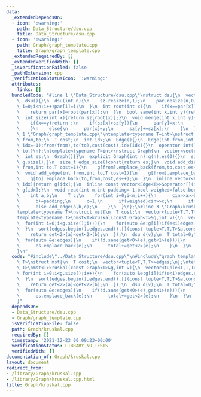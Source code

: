 ```yaml
---
data:
  _extendedDependsOn:
  - icon: ':warning:'
    path: Data_Structure/dsu.cpp
    title: Data_Structure/dsu.cpp
  - icon: ':warning:'
    path: Graph/graph_template.cpp
    title: Graph/graph_template.cpp
  _extendedRequiredBy: []
  _extendedVerifiedWith: []
  _isVerificationFailed: false
  _pathExtension: cpp
  _verificationStatusIcon: ':warning:'
  attributes:
    links: []
  bundledCode: "#line 1 \"Data_Structure/dsu.cpp\"\nstruct dsu{\n  vector<int>sz,par;\n\
    \  dsu(){}\n  dsu(int n){\n    sz.resize(n,1);\n    par.resize(n,0);\n    for(int\
    \ i=0;i<n;i++)par[i]=i;\n  }\n  int root(int x){\n    if(x==par[x])return x;\n\
    \    return par[x]=root(par[x]);\n  }\n  bool same(int x,int y){return root(x)==root(y);}\n\
    \  int size(int x){return sz[root(x)];}\n  void merge(int x,int y){\n    x=root(x),y=root(y);\n\
    \    if(x==y)return ;\n    if(sz[x]>sz[y]){\n      par[y]=x;\n      sz[x]+=sz[y];\n\
    \    }\n    else{\n      par[x]=y;\n      sz[y]+=sz[x];\n    }\n  }\n};\n#line\
    \ 1 \"Graph/graph_template.cpp\"\ntemplate<typename T=int>\nstruct Edge{\n  int\
    \ from,to;\n  T cost;\n  int idx;\n  Edge(){}\n  Edge(int from,int to,T cost=1,int\
    \ idx=-1):from(from),to(to),cost(cost),idx(idx){}\n  operator int()const{return\
    \ to;}\n};\ntemplate<typename T=int>\nstruct Graph{\n  vector<vector<Edge>>g;\n\
    \  int es;\n  Graph(){}\n  explicit Graph(int n):g(n),es(0){}\n  size_t size()const{return\
    \ g.size();}\n  size_t edge_size()const{return es;}\n  void add_directed_edge(int\
    \ from,int to,T cost=1){\n    g[from].emplace_back(from,to,cost,es++);\n  }\n\
    \  void add_edge(int from,int to,T cost=1){\n    g[from].emplace_back(from,to,cost,es);\n\
    \    g[to].emplace_back(to,from,cost,es++);\n  }\n  inline vector<Edge<T>>&operator[](int\
    \ idx){return g[idx];}\n  inline const vector<Edge<T>>&operator[](int idx)const{return\
    \ g[idx];}\n  void read(int m,int padding=-1,bool weighed=false,bool direct=false){\n\
    \    int a,b;\n    T c;\n    for(int i=0;i<m;i++){\n      cin>>a>>b;\n      a+=padding;\n\
    \      b+=padding;\n      c=1;\n      if(weighed)cin>>c;\n      if(direct)add_directed_edge(a,b,c);\n\
    \      else add_edge(a,b,c);\n    }\n  }\n};\n#line 3 \"Graph/kruskal.cpp\"\n\
    template<typename T>\nstruct mst{\n  T cost;\n  vector<tuple<T,T,T>>edges;\n};\n\
    template<typename T>\nmst<T>kruskal(const Graph<T>&g,int v){\n  vector<tuple<T,T,T>>edges;\n\
    \  for(int i=0;i<g.size();i++){\n    for(auto &e:g[i])if(e<i)edges.emplace_back(e,i,e.cost);\n\
    \  }\n  sort(edges.begin(),edges.end(),[](const tuple<T,T,T>&a,const tuple<T,T,T>&b){\n\
    \    return get<2>(a)<get<2>(b);\n  });\n  dsu d(v);\n  T total=0;\n  vector<tuple<T,T,T>>es;\n\
    \  for(auto &e:edges){\n    if(!d.same(get<0>(e),get<1>(e))){\n      d.merge(get<0>(e),get<1>(e));\n\
    \      es.emplace_back(e);\n      total+=get<2>(e);\n    }\n  }\n  return {total,es};\n\
    }\n"
  code: "#include\"../Data_Structure/dsu.cpp\"\n#include\"graph_template.cpp\"\ntemplate<typename\
    \ T>\nstruct mst{\n  T cost;\n  vector<tuple<T,T,T>>edges;\n};\ntemplate<typename\
    \ T>\nmst<T>kruskal(const Graph<T>&g,int v){\n  vector<tuple<T,T,T>>edges;\n \
    \ for(int i=0;i<g.size();i++){\n    for(auto &e:g[i])if(e<i)edges.emplace_back(e,i,e.cost);\n\
    \  }\n  sort(edges.begin(),edges.end(),[](const tuple<T,T,T>&a,const tuple<T,T,T>&b){\n\
    \    return get<2>(a)<get<2>(b);\n  });\n  dsu d(v);\n  T total=0;\n  vector<tuple<T,T,T>>es;\n\
    \  for(auto &e:edges){\n    if(!d.same(get<0>(e),get<1>(e))){\n      d.merge(get<0>(e),get<1>(e));\n\
    \      es.emplace_back(e);\n      total+=get<2>(e);\n    }\n  }\n  return {total,es};\n\
    }"
  dependsOn:
  - Data_Structure/dsu.cpp
  - Graph/graph_template.cpp
  isVerificationFile: false
  path: Graph/kruskal.cpp
  requiredBy: []
  timestamp: '2021-12-23 00:09:23+00:00'
  verificationStatus: LIBRARY_NO_TESTS
  verifiedWith: []
documentation_of: Graph/kruskal.cpp
layout: document
redirect_from:
- /library/Graph/kruskal.cpp
- /library/Graph/kruskal.cpp.html
title: Graph/kruskal.cpp
---
```


